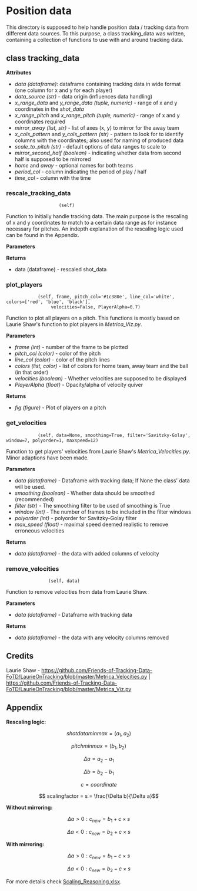 # Position data

This directory is supposed to help handle position data / tracking data from different data sources.
To this purpose, a class tracking_data was written, containing a collection of functions to use with and
around tracking data. <br>

## class tracking_data

**Attributes**

+ *data (dataframe)*: dataframe containing tracking data in wide format (one column for x and y for each player)
+ *data_source (str)* - data origin (influences data handling)
+ *x_range_data* and *y_range_data (tuple, numeric)* - range of x and y coordinates in the *shot_data*
+ *x_range_pitch* and *x_range_pitch (tuple, numeric)* - range of x and y coordinates required
+ *mirror_away (list, str)* - list of axes (x, y) to mirror for the away team 
+ *x_cols_pattern* and *y_cols_pattern (str)* - pattern to look for to identify columns with the coordinates; also used for naming of produced data
+ *scale_to_pitch (str)* - default options of data ranges to scale to
+ *mirror_second_half (boolean)* - indicating whether data from second half is supposed to be mirrored
+ *home* and *away* - optional names for both teams
+ *period_col* - column indicating the period of play / half
+ *time_col* - column with the time


### rescale_tracking_data
                        (self)

Function to initially handle tracking data. The main purpose is the rescaling of x and y coordinates to match to a certain
data range as for instance necessary for pitches. An indepth explanation of the rescaling logic used can be found
in the Appendix. <br>

**Parameters** 

**Returns** 

+ data (dataframe) - rescaled shot_data


### plot_players
                (self, frame, pitch_col='#1c380e', line_col='white', colors=['red', 'blue', 'black'],
                     velocities=False, PlayerAlpha=0.7)
Function to plot all players on a pitch. This functions is mostly based on Laurie Shaw's function to plot players in *Metrica_Viz.py*. <br>

**Parameters**

+ *frame (int)* - number of the frame to be plotted
+ *pitch_col (color)* - color of the pitch
+ *line_col (color)* - color of the pitch lines
+ *colors (list, color)* - list of colors for home team, away team and the ball (in that order)
+ *velocities (boolean)* - Whether velocities are supposed to be displayed
+ *PlayerAlpha (float)* - Opacity/alpha of velocity quiver

**Returns**

+ *fig (figure)* - Plot of players on a pitch


### get_velocities
                (self, data=None, smoothing=True, filter='Savitzky-Golay', window=7, polyorder=1, maxspeed=12)

Function to get players' velocities from Laurie Shaw's *Metrica_Velocities.py*. Minor adaptions have been made. <br>

**Parameters**

+ *data (dataframe)* - Dataframe with tracking data; If None the class' data will be used. 
+ *smoothing (boolean)* - Whether data should be smoothed (recommended)
+ *filter (str)* - The smoothing filter to be used of smoothing is True
+ *window (int)* - The number of frames to be included in the filter windows
+ *polyorder (int)* - polyorder for Savitzky-Golay filter
+ *max_speed (float)* - maximal speed deemed realistic to remove erroneous velocities

**Returns**

+ *data (dataframe)* - the data with added columns of velocity


### remove_velocities
                    (self, data)
Function to remove velocities from data from Laurie Shaw. <br>

**Parameters**

+ *data (dataframe)* - Dataframe with tracking data 

**Returns**

+ *data (dataframe)* - the data with any velocity columns removed


## Credits

Laurie Shaw - https://github.com/Friends-of-Tracking-Data-FoTD/LaurieOnTracking/blob/master/Metrica_Velocities.py |
https://github.com/Friends-of-Tracking-Data-FoTD/LaurieOnTracking/blob/master/Metrica_Viz.py


## Appendix

**Rescaling logic:** <br>

$$ shotdataminmax = (a_1, a_2)$$

$$ pitchminmax = (b_1, b_2)$$

$$ \Delta a = a_2- a_1$$ 

$$ \Delta b = b_2- b_1$$ 

$$ c = coordinate$$

$$ scalingfactor = s = \frac{\Delta b}{\Delta a}$$

**Without mirroring:** <br>

$$ \Delta a > 0: c_{new}  = b_1 + c \times s$$

$$ \Delta a < 0: c_{new}  = b_2 + c \times s$$

**With mirroring:** <br>

$$ \Delta a > 0: c_{new}  = b_1 - c \times s$$

$$ \Delta a < 0: c_{new}  = b_2 - c \times s$$

For more details check [Scaling_Reasoning.xlsx](../ShotData/Scaling_Reasoning.xlsx). <br>
